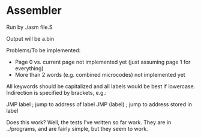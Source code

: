 # Assembler

Run by ./asm file.S

Output will be a.bin

Problems/To be implemented:
- Page 0 vs. current page not implemented yet (just assuming page 1 for everything)
- More than 2 words (e.g. combined microcodes) not implemented yet

All keywords should be capitalized and all labels would be best if lowercase. Indirection is specified by brackets, e.g.:

JMP label              ; jump to address of label
JMP (label)            ; jump to address stored in label

Does this work? Well, the tests I've written so far work. They are in ../programs, and are fairly simple, but they seem to work.